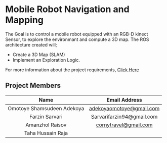 # Mobile Robot Navigation and Mapping 
The Goal is to control a mobile robot equipped with an RGB-D kinect Sensor, to explore the environmant and compute a 3D map. The ROS architecture created will; 
* Create a 3D Map (SLAM)
* Implement an Exploration Logic. 

For more information about the project requirements, [Click Here](Docs/SofAR-Assignments-2020-2021.pdf)

## Project Members
| Name | Email Address |
|:---:|:---:|
|Omotoye Shamsudeen Adekoya|adekoyaomotoye@gmail.com|
|Farzin Sarvari|Sarvarifarzin94@gmail.com|
|Amanzhol Raisov|cornytravel@gmail.com|
|Taha Hussain Raja| |

